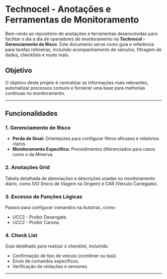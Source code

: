 

# Technocel - Anotações e Ferramentas de Monitoramento

Bem-vindo ao repositório de anotações e ferramentas desenvolvidas para facilitar o dia a dia de operadores de monitoramento na **Technocel - Gerenciamento de Risco**. Este documento serve como guia e referência para tarefas rotineiras, incluindo acompanhamento de veículos, filtragem de dados, checklists e muito mais.

## Objetivo
O objetivo deste projeto é centralizar as informações mais relevantes, automatizar processos comuns e fornecer uma base para melhorias contínuas no monitoramento.

---

## Funcionalidades
### 1. **Gerenciamento de Risco**
- **Perda de Sinal:** Orientações para configurar filtros eficazes e relatórios claros.
- **Monitoramento Específico:** Procedimentos diferenciados para casos como o da Minerva.

### 2. **Anotações Grid**
Tabela detalhada de abreviações e descrições usadas no monitoramento diário, como IVO (Início de Viagem na Origem) e CAR (Veículo Carregado).

### 3. **Excesso de Funções Lógicas**
Passos para configurar comandos na Autotrac, como:
- UCC2 - Proibir Desengate.
- UCC2 - Proibir Carona.

### 4. **Check List**
Guia detalhado para realizar o checklist, incluindo:
- Confirmação de tipo de veículo (contêiner ou baú).
- Envio de comandos específicos.
- Verificação de violações e sensores.

---

